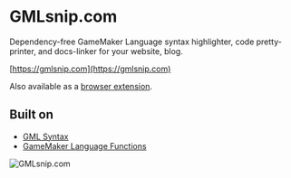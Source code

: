 # GMLsnip.com
Dependency-free GameMaker Language syntax highlighter, code pretty-printer, and docs-linker for your website, blog. 

[https://gmlsnip.com](https://gmlsnip.com)

Also available as a [browser extension](https://github.com/zbanack/GMLsnip-Addon/).

## Built on
* [GML Syntax](https://github.com/zbanack/gml_syntax)
* [GameMaker Language Functions](https://github.com/zbanack/GameMaker-Language-Functions)

![GMLsnip.com](https://raw.githubusercontent.com/zbanack/GMLsnip/master/img/promo.jpg?token=AcdulTq9KmJSj1evTA9V9gCK1-CP333tks5cmU9pwA%3D%3D)
